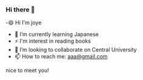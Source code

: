 ### Hi there 👋


-😄 Hi I'm joye
- 🌱 I’m currently learning Japanese
- ⚡ I'm interest in reading books
- 👯 I’m looking to collaborate on Central University
- 📫 How to reach me: aaa@gmail.com 

nice to meet you!
